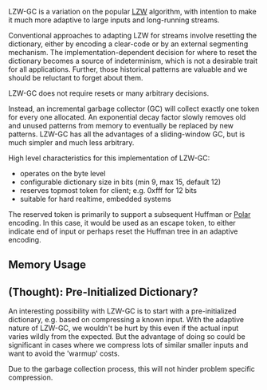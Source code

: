 
LZW-GC is a variation on the popular [LZW](http://en.wikipedia.org/wiki/Lempel%E2%80%93Ziv%E2%80%93Welch) algorithm, with intention to make it much more adaptive to large inputs and long-running streams. 

Conventional approaches to adapting LZW for streams involve resetting the dictionary, either by encoding a clear-code or by an external segmenting mechanism. The implementation-dependent decision for where to reset the dictionary becomes a source of indeterminism, which is not a desirable trait for all applications. Further, those historical patterns are valuable and we should be reluctant to forget about them.

LZW-GC does not require resets or many arbitrary decisions.

Instead, an incremental garbage collector (GC) will collect exactly one token for every one allocated. An exponential decay factor slowly removes old and unused patterns from memory to eventually be replaced by new patterns. LZW-GC has all the advantages of a sliding-window GC, but is much simpler and much less arbitrary.

High level characteristics for this implementation of LZW-GC:

* operates on the byte level
* configurable dictionary size in bits (min 9, max 15, default 12)
* reserves topmost token for client; e.g. 0xfff for 12 bits
* suitable for hard realtime, embedded systems

The reserved token is primarily to support a subsequent Huffman or [Polar](http://www.ezcodesample.com/prefixer/prefixer_article.html) encoding. In this case, it would be used as an escape token, to either indicate end of input or perhaps reset the Huffman tree in an adaptive encoding.

## Memory Usage



## (Thought): Pre-Initialized Dictionary?

An interesting possibility with LZW-GC is to start with a pre-initialized dictionary, e.g. based on compressing a known input. With the adaptive nature of LZW-GC, we wouldn't be hurt by this even if the actual input varies wildly from the expected. But the advantage of doing so could be significant in cases where we compress lots of similar smaller inputs and want to avoid the 'warmup' costs.

 Due to the garbage collection process, this will not hinder problem specific compression.


